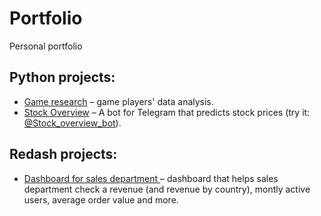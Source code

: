 # Portfolio
Personal portfolio

## Python projects:
 - [Game research](https://nbviewer.jupyter.org/github/justlcoder/Game_Research/blob/main/analysis.ipynb) – game players' data analysis.
 - [Stock Overview](https://github.com/justlcoder/Stock_Overview) – A bot for Telegram that predicts stock prices (try it: [@Stock_overview_bot](https://t.me/Stock_overview_bot)).

## Redash projects:
 - [Dashboard for sales department
](http://redash.lab.karpov.courses/public/dashboards/f90cCFSN6DxHnHSyuB9iMQeQcVDoHw5DoOBxRs1r?org_slug=default) – dashboard that helps sales department check a revenue (and revenue by country), montly active users, average order value and more.
